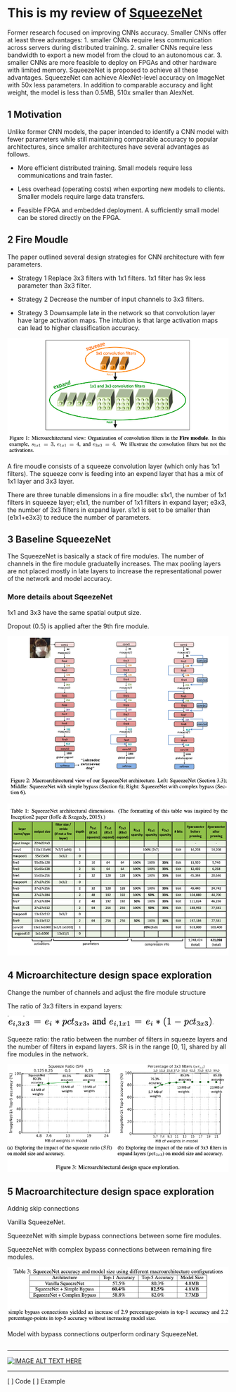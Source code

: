 # This is my review of [SqueezeNet](https://arxiv.org/abs/1602.07360v4) 

Former research focused on improving CNNs accuracy. Smaller CNNs offer at least three advantages: 1. smaller CNNs require less communication across servers during distributed training. 2. smaller CNNs require less bandwidth to export a new model from the cloud to an autonomous car. 3. smaller CNNs are more feasible to deploy on FPGAs and other hardware with limited memory. SqueezeNet is proposed to achieve all these advantages. SqueezeNet can achieve AlexNet-level accuracy on ImageNet with 50x less parameters. In addition to comparable accuracy and light weight, the model is less than 0.5MB, 510x smaller than AlexNet. 

## 1 Motivation 

Unlike former CNN models, the paper intended to identify a CNN model with fewer parameters while still maintaining comparable accuracy to popular  architectures, since smaller architectures have several advantages as follows. 

- More efficient distributed training. Small models require less communications and train faster. 

- Less overhead (operating costs) when exporting new models to clients. Smaller models require large data transfers. 

- Feasible FPGA and embedded deployment. A sufficiently small model can be stored directly on the FPGA. 

## 2 Fire Moudle 

The paper outlined several design strategies for CNN architecture with few parameters. 

- Strategy 1 Replace 3x3 filters with 1x1 filters. 1x1 filter has 9x less parameter than 3x3 filter. 

- Strategy 2 Decrease the number of input channels to 3x3 filters.  

- Strategy 3 Downsample late in the network so that convolution layer have large activation maps. The intuition is that large activation maps can lead to higher classification accuracy. 

![figure1](/images/SqueezeNet/Figure1.png) 

A fire moudle consists of a squeeze convolution layer (which only has 1x1 filters). The squeeze conv is feeding into an expend layer that has a mix of 1x1 layer and 3x3 layer. 

There are three tunable dimensions in a fire moudle: s1x1, the number of 1x1 filters in squeeze layer; e1x1, the number of 1x1 filters in expand layer; e3x3, the number of 3x3 filters in expand layer. s1x1 is set to be smaller than (e1x1+e3x3) to reduce the number of parameters.  

## 3 Baseline SqueezeNet 

The SqueezeNet is basically a stack of fire modules. The number of channels in the fire module graduatelly increases. The max pooling layers are not placed mostly in late layers to increase the representational power of the network and model accuracy. 

### More details about SqeezeNet

1x1 and 3x3 have the same spatial output size. 

Dropout (0.5) is applied after the 9th fire module. 

![figure2](/images/SqueezeNet/figure2.png) 

![table1](/images/SqueezeNet/table1.png) 

## 4 Microarchitecture design space exploration

Change the number of channels and adjust the fire module structure

The ratio of 3x3 filters in expand layers: 

![ratio](/images/SqueezeNet/ratio.png)

Squeeze ratio: the ratio between the number of filters in squeeze layers and the number of filters in expand layers. SR is in the range [0, 1], shared by all fire modules in the network.   

![figure3](/images/SqueezeNet/figure3.png)

## 5 Macroarchitecture design space exploration 
	
Addnig skip connections 

Vanilla SqueezeNet. 

SqueezeNet with simple bypass connections between some fire modules. 

SqueezeNet with complex bypass connections between remaining fire modules. 

![table3](/images/SqueezeNet/table3.png)

Model with bypass connections outperform ordinary SqueezeNet. 

## 

---

[![IMAGE ALT TEXT HERE](http://img.youtube.com/vi/ge_RT5wvHvY/0.jpg)](http://www.youtube.com/watch?v=ge_RT5wvHvY)

--- 

[ ] Code
[ ] Example 


